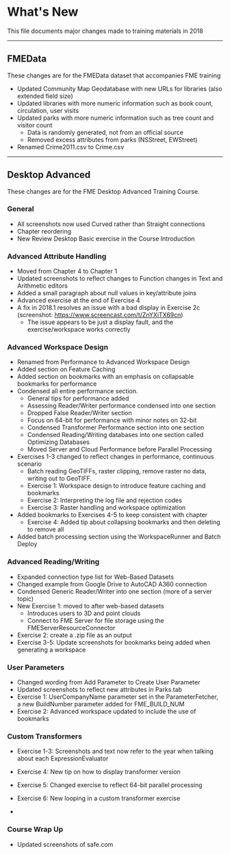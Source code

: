 # What's New #
This file documents major changes made to training materials in 2018

---

## FMEData ##
These changes are for the FMEData dataset that accompanies FME training
- Updated Community Map Geodatabase with new URLs for libraries (also extended field size)
- Updated libraries with more numeric information such as book count, circulation, user visits
- Updated parks with more numeric information such as tree count and visitor count
    + Data is randomly generated, not from an official source
    + Removed excess attributes from parks (NSStreet, EWStreet)
- Renamed Crime2011.csv to Crime.csv

---

## Desktop Advanced ##
These changes are for the FME Desktop Advanced Training Course.

### General ###
- All screenshots now used Curved rather than Straight connections
- Chapter reordering
- New Review Desktop Basic exercise in the Course Introduction

### Advanced Attribute Handling ###
- Moved from Chapter 4 to Chapter 1
- Updated screenshots to reflect changes to Function changes in Text and Arithmetic editors
- Added a small paragraph about null values in key/attribute joins
- Advanced exercise at the end of Exercise 4
- A fix in 2018.1 resolves an issue with a bad display in Exercise 2c (screenshot: https://www.screencast.com/t/ZnYXiTX69cn)
  - The issue appears to be just a display fault, and the exercise/workspace works correctly

### Advanced Workspace Design ###
- Renamed from Performance to Advanced Workspace Design
- Added section on Feature Caching 
- Added section on bookmarks with an emphasis on collapsable bookmarks for performance
- Condensed all entire performance section. 
    + General tips for performance added
    + Assessing Reader/Writer performance condensed into one section
    + Dropped False Reader/Writer section 
    + Focus on 64-bit for performance with minor notes on 32-bit
    + Condensed Transformer Performance section into one section
    + Condensed Reading/Writing databases into one section called Optimizing Databases
    + Moved Server and Cloud Performance before Parallel Processing
- Exercises 1-3 changed to reflect changes in performance, continuous scenario
    + Batch reading GeoTIFFs, raster clipping, remove raster no data, writing out to GeoTIFF. 
    + Exercise 1: Workspace design to introduce feature caching and bookmarks
    + Exercise 2: Interpreting the log file and rejection codes
    + Exercise 3: Raster handling and workspace optimization
- Added bookmarks to Exercises 4-5 to keep consistent with chapter
    + Exercise 4: Added tip about collapsing bookmarks and then deleting to remove all
- Added batch processing section using the WorkspaceRunner and Batch Deploy

### Advanced Reading/Writing ###
- Expanded connection type list for Web-Based Datasets
- Changed example from Google Drive to AutoCAD A360 connection 
- Condensed Generic Reader/Writer into one section (more of a server topic)
- New Exercise 1: moved to after web-based datasets
    + Introduces users to 3D and point clouds
    + Connect to FME Server for file storage using the FMEServerResourceConnector
- Exercise 2: create a .zip file as an output
- Exercise 3-5: Update screenshots for bookmarks being added when generating a workspace

### User Parameters ###
- Changed wording from Add Parameter to Create User Parameter
- Updated screenshots to reflect new attributes in Parks.tab
- Exercise 1: UserCompanyName parameter set in the ParameterFetcher, a new BuildNumber parameter added for FME_BUILD_NUM
- Exercise 2: Advanced workspace updated to include the use of bookmarks

### Custom Transformers ###
- Exercise 1-3: Screenshots and text now refer to the year when talking about each ExpressionEvaluator
- Exercise 4: New tip on how to display transformer version
- Exercise 5: Changed exercise to reflect 64-bit parallel processing
- Exercise 6: New looping in a custom transformer exercise 

-

### Course Wrap Up ###
- Updated screenshots of safe.com 
